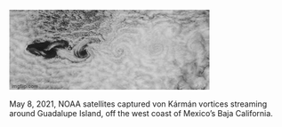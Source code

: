 
![MasterHead](https://github.com/armandins/armandins/blob/main/7py911.gif)

May 8, 2021, NOAA satellites captured von Kármán vortices streaming around Guadalupe Island, off the west coast of Mexico’s Baja California.
